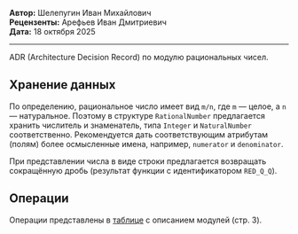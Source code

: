 **Автор:** Шелепугин Иван Михайлович  
**Рецензенты:** Арефьев Иван Дмитриевич  
**Дата:** 18 октября 2025

---

ADR (Architecture Decision Record) по модулю рациональных чисел.

## Хранение данных

По определению, рациональное число имеет вид `m/n`, где `m` — целое, а `n` —
натуральное. Поэтому в структуре `RationalNumber` предлагается хранить
числитель и знаменатель, типа `Integer` и `NaturalNumber` соответственно.
Рекомендуется дать соответствующим атрибутам (полям) более осмысленные имена,
например, `numerator` и `denominator`.

При представлении числа в виде строки предлагается возвращать сокращённую дробь
(результат функции с идентификатором `RED_Q_Q`).

## Операции

Операции представлены в
[таблице](https://docs.google.com/document/d/1Dv_6AIhxg_3ezu6VMcEnMpyfRzgym9l8PmE4ULGfjgM)
с описанием модулей (стр. 3).
